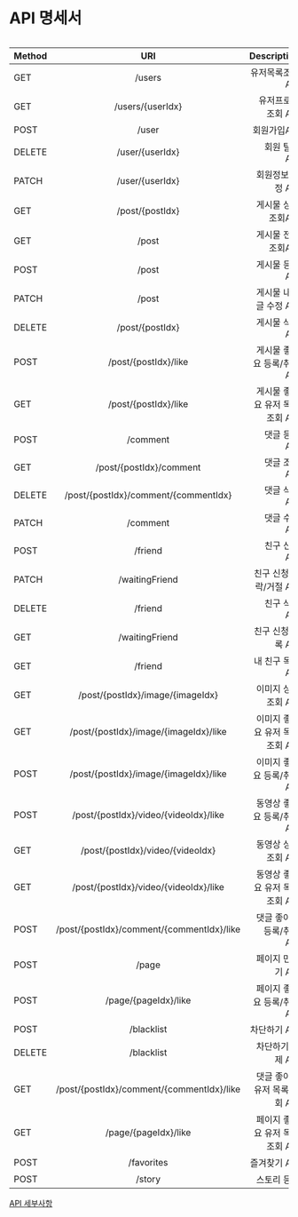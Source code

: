 # API 명세서

<table>

Method | URI | Description 
  |---|:---:|---:|
  GET	|/users	|유저목록조회API
GET	|/users/{userIdx}	|유저프로필 조회 API
POST|/user	|회원가입API
DELETE	|/user/{userIdx}	|회원 탈퇴 API
PATCH	|/user/{userIdx}	|회원정보 수정 API
GET	|/post/{postIdx}	|게시물 상세조회API
GET	|/post	|게시물 전체조회API
POST	|/post	|게시물 등록 API
PATCH	|/post	|게시물 내용 글 수정 API
DELETE	|/post/{postIdx}	|게시물 삭제 API
POST	|/post/{postIdx}/like	|게시물 좋아요 등록/취소 API
GET	|/post/{postIdx}/like	|게시물 좋아요 유저 목록 조회 API
POST	|/comment	|댓글 등록 API
GET	|/post/{postIdx}/comment	|댓글 조회 API
DELETE	|/post/{postIdx}/comment/{commentIdx}	|댓글 삭제 API
PATCH	|/comment	|댓글 수정 API
POST	|/friend	|친구 신청 API
PATCH	|/waitingFriend   |친구 신청 수락/거절 API
DELETE	|/friend	|친구 삭제 API
GET	|/waitingFriend	|친구 신청 목록 API
GET	|/friend	|내 친구 목록 API
GET	|/post/{postIdx}/image/{imageIdx}	|이미지 상세조회 API
GET	|/post/{postIdx}/image/{imageIdx}/like	|이미지 좋아요 유저 목록 조회 API
POST	|/post/{postIdx}/image/{imageIdx}/like	|이미지 좋아요 등록/취소 API
POST	|/post/{postIdx}/video/{videoIdx}/like	|동영상 좋아요 등록/취소 API
GET	|/post/{postIdx}/video/{videoIdx}	|동영상 상세조회 API
GET	|/post/{postIdx}/video/{videoIdx}/like	|동영상 좋아요 유저 목록 조회 API
POST	|/post/{postIdx}/comment/{commentIdx}/like	|댓글 좋아요 등록/취소 API
POST	|/page	|페이지 만들기 API
POST	|/page/{pageIdx}/like	|페이지 좋아요 등록/취소API
POST	|/blacklist	|차단하기 API
DELETE	|/blacklist	|차단하기 해제 API
GET	|/post/{postIdx}/comment/{commentIdx}/like	|댓글 좋아요 유저 목록 조회 API
GET	|/page/{pageIdx}/like	|페이지 좋아요 유저 목록 조회 API
POST	|/favorites|	즐겨찾기 API
POST	|/story	|스토리 등록

[API 세부사항](https://docs.google.com/spreadsheets/d/1MMQBGzPBDdwT32qFgVm6wq023a9gWHIrFVHihuqzw1k/edit?usp=sharing)
